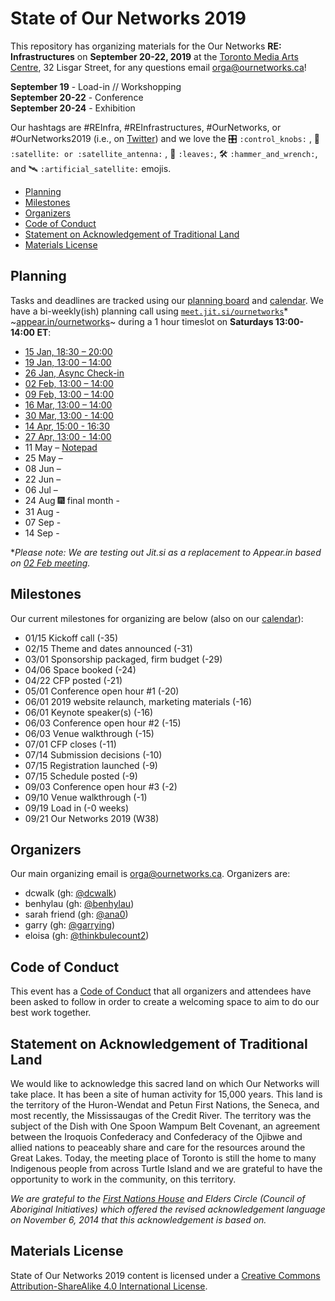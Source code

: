 # State of Our Networks 2019

This repository has organizing materials for the Our Networks **RE: Infrastructures** on **September 20-22, 2019** at the [Toronto Media Arts Centre](https://www.tomediaarts.org/), 32 Lisgar Street, for any questions email orga@ournetworks.ca!

**September 19** - Load-in // Workshopping  
**September 20-22** - Conference    
**September 20-24** - Exhibition

Our hashtags are #REInfra, #REInfrastructures, #OurNetworks, or #OurNetworks2019 (i.e., on [Twitter](https://twitter.com/search?q=%23OurNetworks&src=typd)) and we love the :control_knobs: `:control_knobs:` , :satellite: `:satellite: or :satellite_antenna:` , :leaves: `:leaves:`, :hammer_and_wrench: `:hammer_and_wrench:`,  and :artificial_satellite: `:artificial_satellite:` emojis.

- [Planning](#planning)
- [Milestones](#milestones)
- [Organizers](#organizers)
- [Code of Conduct](#code-of-conduct)
- [Statement on Acknowledgement of Traditional Land](#statement-on-acknowledgement-of-traditional-land)
- [Materials License](#materials-license)


## Planning

Tasks and deadlines are tracked using our [planning board](https://github.com/ournetworks/2019/projects/1) and [calendar](https://calendar.google.com/calendar/ical/aers7atolh0uurlfmkoki9kikg%40group.calendar.google.com/public/basic.ics). We have a bi-weekly(ish) planning call using [`meet.jit.si/ournetworks`](https://meet.jit.si/ournetworks)* ~[appear.in/ournetworks](https://appear.in/ournetworks)~ during a 1 hour timeslot on **Saturdays 13:00-14:00 ET**:
- [15 Jan, 18:30 – 20:00](./notes/2019-01-15-planning-call.md)
- [19 Jan, 13:00 – 14:00](./notes/2019-01-19-planning-call.md)
- [26 Jan, Async Check-in](./notes/2019-01-26-planning-async.md)
- [02 Feb, 13:00 – 14:00](./notes/2019-02-02-planning-call.md)
- [09 Feb, 13:00 – 14:00](./notes/2019-02-09-planning-call.md)
- [16 Mar, 13:00 – 14:00](./notes/2019-03-16-planning-call.md)
- [30 Mar, 13:00 - 14:00](./notes/2019-03-30-planning-call.md)
- [14 Apr, 15:00 - 16:30](./notes/2019-04-14-planning-call.md)
- [27 Apr, 13:00 - 14:00](./notes/2019-04-27-planning-call.md)
- 11 May – [Notepad](https://hackmd.io/thUKLLPMQSan3mRo2d6bGA?edit)
- 25 May –
- 08 Jun –
- 22 Jun –
- 06 Jul –
- 24 Aug 🎆 final month -  
- 31 Aug - 
- 07 Sep -
- 14 Sep - 

*_Please note: We are testing out Jit.si as a replacement to Appear.in based on [02 Feb meeting](./notes/2019-02-02-planning-call.md)._


## Milestones

Our current milestones for organizing are below (also on our [calendar](https://calendar.google.com/calendar/ical/aers7atolh0uurlfmkoki9kikg%40group.calendar.google.com/public/basic.ics)):

- 01/15 Kickoff call (-35) 
- 02/15 Theme and dates announced (-31)
- 03/01 Sponsorship packaged, firm budget (-29)
- 04/06 Space booked (-24)
- 04/22 CFP posted (-21)
- 05/01 Conference open hour #1 (-20)
- 06/01 2019 website relaunch, marketing materials (-16)
- 06/01 Keynote speaker(s) (-16)
- 06/03 Conference open hour #2 (-15)
- 06/03 Venue walkthrough (-15)
- 07/01 CFP closes (-11)
- 07/14 Submission decisions (-10)
- 07/15 Registration launched (-9)
- 07/15 Schedule posted (-9)
- 09/03 Conference open hour #3 (-2)
- 09/10 Venue walkthrough (-1)
- 09/19 Load in (-0 weeks)
- 09/21 Our Networks 2019 (W38)


## Organizers

Our main organizing email is orga@ournetworks.ca. Organizers are:

- dcwalk (gh: [@dcwalk](https://github.com/dcwalk))
- benhylau (gh: [@benhylau](https://github.com/benhylau))
- sarah friend (gh: [@ana0](https://github.com/ana0))
- garry (gh: [@garrying](https://github.com/garrying))
- eloisa (gh: [@thinkbulecount2](https://github.com/thinkbulecount2))


## Code of Conduct

This event has a [Code of Conduct](./CONDUCT.md) that all organizers and attendees have been asked to follow in order to create a welcoming space to aim to do our best work together.


## Statement on Acknowledgement of Traditional Land

We would like to acknowledge this sacred land on which Our Networks will take place. It has been a site of human activity for 15,000 years. This land is the territory of the Huron-Wendat and Petun First Nations, the Seneca, and most recently, the Mississaugas of the Credit River. The territory was the subject of the Dish with One Spoon Wampum Belt Covenant, an agreement between the Iroquois Confederacy and Confederacy of the Ojibwe and allied nations to peaceably share and care for the resources around the Great Lakes. Today, the meeting place of Toronto is still the home to many Indigenous people from across Turtle Island and we are grateful to have the opportunity to work in the community, on this territory.

_We are grateful to the [First Nations House](https://www.studentlife.utoronto.ca/fnh) and Elders Circle (Council of Aboriginal Initiatives) which offered the revised acknowledgement language on November 6, 2014 that this acknowledgement is based on._


## Materials License

<span xmlns:dct="http://purl.org/dc/terms/" property="dct:title">State of Our Networks 2019</span> content is licensed under a <a rel="license" href="http://creativecommons.org/licenses/by-sa/4.0/">Creative Commons Attribution-ShareAlike 4.0 International License</a>.
